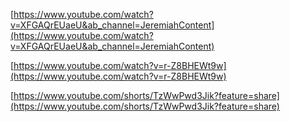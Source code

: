 [https://www.youtube.com/watch?v=XFGAQrEUaeU&ab_channel=JeremiahContent](https://www.youtube.com/watch?v=XFGAQrEUaeU&ab_channel=JeremiahContent)

[https://www.youtube.com/watch?v=r-Z8BHEWt9w](https://www.youtube.com/watch?v=r-Z8BHEWt9w)

[https://www.youtube.com/shorts/TzWwPwd3Jik?feature=share](https://www.youtube.com/shorts/TzWwPwd3Jik?feature=share)
